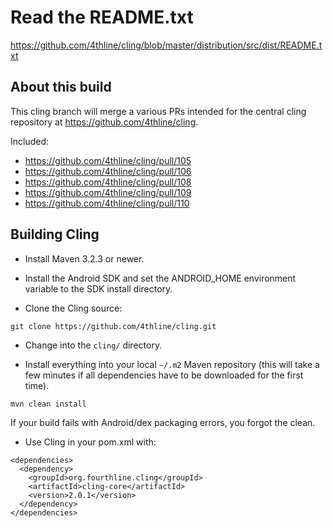 Read the README.txt
=====================

https://github.com/4thline/cling/blob/master/distribution/src/dist/README.txt

About this build
----------------

This cling branch will merge a various PRs intended for the central cling repository at https://github.com/4thline/cling.

Included:

* https://github.com/4thline/cling/pull/105
* https://github.com/4thline/cling/pull/106
* https://github.com/4thline/cling/pull/108
* https://github.com/4thline/cling/pull/109
* https://github.com/4thline/cling/pull/110

Building Cling
---------------------

* Install Maven 3.2.3 or newer.

* Install the Android SDK and set the ANDROID_HOME environment variable to the SDK install directory.

* Clone the Cling source:

````
git clone https://github.com/4thline/cling.git
````

* Change into the `cling/` directory.

* Install everything into your local `~/.m2` Maven repository (this will take a few minutes if all dependencies have to be downloaded for the first time).

````
mvn clean install
````

If your build fails with Android/dex packaging errors, you forgot the clean.

* Use Cling in your pom.xml with:

````
<dependencies>
  <dependency>
    <groupId>org.fourthline.cling</groupId>
    <artifactId>cling-core</artifactId>
    <version>2.0.1</version>
  </dependency>
</dependencies>
````
